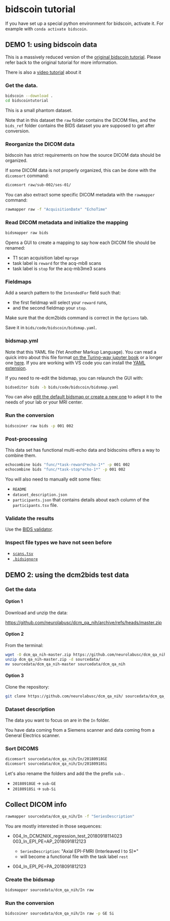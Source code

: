 # bidscoin tutorial

If you have set up a special python environment for bidscoin, activate it. For
example with `conda activate bidscoin`.

## DEMO 1: using bidscoin data

This is a massively reduced version of the
[original bidscoin tutorial](https://bidscoin.readthedocs.io/en/stable/tutorial.html).
Please refer back to the original tutorial for more information.

There is also a [video tutorial](https://youtu.be/aRDK4Gj5qzE?t=817) about it

### Get the data.

```bash
bidscoin --download .
cd bidscointutorial
```

This is a small phantom dataset.

Note that in this dataset the `raw` folder contains the DICOM files, and the
`bids_ref` folder contains the BIDS dataset you are supposed to get after
conversion.

### Reorganize the DICOM data

bidscoin has strict requirements on how the source DICOM data should be
organized.

If some DICOM data is not properly organized, this can be done with the
`dicomsort` command:

```bash
dicomsort raw/sub-002/ses-01/
```

You can also extract some specific DICOM metadata with the `rawmapper` command:

```bash
rawmapper raw -f "AcquisitionDate" "EchoTime"
```

### Read DICOM metadata and initialize the mapping

```bash
bidsmapper raw bids
```

Opens a GUI to create a mapping to say how each DICOM file should be renamed:

- T1 scan acquisition label `mprage`
- task label is `reward` for the acq-mb8 scans
- task label is `stop` for the acq-mb3me3 scans

### Fieldmaps

Add a search pattern to the `IntendedFor` field such that:

- the first fieldmap will select your `reward` runs,
- and the second fieldmap your `stop`.

Make sure that the dcm2bids command is correct in the `Options` tab.

Save it in `bids/code/bidscoin/bidsmap.yaml`.

### bidsmap.yml

Note that this YAML file (Yet Another Markup Language). You can read a quick
intro about this file format
[on the Turing-way jupyter book](https://the-turing-way.netlify.app/reproducible-research/renv/renv-yaml.html#yaml-files)
or a longer one [here](https://learnxinyminutes.com/docs/yaml/). If you are
working with VS code you can install the
[YAML extension](https://marketplace.visualstudio.com/items?itemName=redhat.vscode-yaml).

If you need to re-edit the bidsmap, you can relaunch the GUI with:

```bash
bidseditor bids -b bids/code/bidscoin/bidsmap.yaml
```

You can also
[edit the default bidsmap or create a new one](https://bidscoin.readthedocs.io/en/stable/advanced.html#customized-template-bidsmap)
to adapt it to the needs of your lab or your MRI center.

### Run the conversion

```bash
bidscoiner raw bids -p 001 002
```

### Post-processing

This data set has functional multi-echo data and bidscoins offers a way to
combine them.

```bash
echocombine bids "func/*task-reward*echo-1*" -p 001 002
echocombine bids "func/*task-stop*echo-1*" -p 001 002
```

You will also need to manually edit some files:

- `README`
- `dataset_description.json`
- `participants.json` that contains details about each column of the
  `participants.tsv` file.

### Validate the results

Use the [BIDS validator](https://bids-standard.github.io/bids-validator/).

### Inspect file types we have not seen before

- [`scans.tsv`](https://bids-specification.readthedocs.io/en/latest/03-modality-agnostic-files.html#scans-file)
- [`.bidsignore`](https://github.com/bids-standard/bids-validator#bidsignore)

## DEMO 2: using the dcm2bids test data

### Get the data

#### Option 1

Download and unzip the data:

https://github.com/neurolabusc/dcm_qa_nih/archive/refs/heads/master.zip

#### Option 2

From the terminal:

```bash
wget -O dcm_qa_nih-master.zip https://github.com/neurolabusc/dcm_qa_nih/archive/refs/heads/master.zip
unzip dcm_qa_nih-master.zip -d sourcedata/
mv sourcedata/dcm_qa_nih-master sourcedata/dcm_qa_nih
```

#### Option 3

Clone the repository:

```bash
git clone https://github.com/neurolabusc/dcm_qa_nih/ sourcedata/dcm_qa_nih
```

### Dataset description

The data you want to focus on are in the `In` folder.

You have data coming from a Siemens scanner and data coming from a General Electrics scanner.

### Sort DICOMS

```bash
dicomsort sourcedata/dcm_qa_nih/In/20180918GE
dicomsort sourcedata/dcm_qa_nih/In/20180918Si
```

Let's also rename the folders and add the the prefix `sub-`.

- `20180918GE` -> `sub-GE`
- `20180918Si` -> `sub-Si`

## Collect DICOM info

```bash
rawmapper sourcedata/dcm_qa_nih/In -f "SeriesDescription"
```

You are mostly interested in those sequences:

- 004_In_DCM2NIIX_regression_test_20180918114023 003_In_EPI_PE=AP_2018091812123

  - `SeriesDescription`: "Axial EPI-FMRI (Interleaved I to S)*"
  - will become a functional file with the task label `rest`

- 004_In_EPI_PE=PA_2018091812123

### Create the bidsmap

```bash
bidsmapper sourcedata/dcm_qa_nih/In raw
```

### Run the conversion

```bash
bidscoiner sourcedata/dcm_qa_nih/In raw -p GE Si
```
